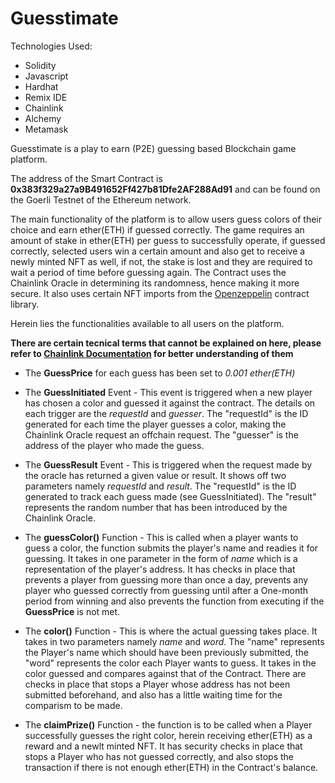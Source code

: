 # Guesstimate

Technologies Used:
 * Solidity
 * Javascript
 * Hardhat
 * Remix IDE
 * Chainlink
 * Alchemy
 * Metamask

Guesstimate is a play to earn (P2E) guessing based Blockchain game platform.

The address of the Smart Contract is **0x383f329a27a9B491652Ff427b81Dfe2AF288Ad91** and can be found on the Goerli Testnet of the Ethereum network.

The main functionality of the platform is to allow users guess colors of their choice and earn ether(ETH) if guessed correctly. The game requires an amount of stake in ether(ETH) per guess to successfully operate, if guessed correctly, selected users win a certain amount and also get to receive a newly minted NFT as well, if not, the stake is lost and they are required to wait a period of time before guessing again. The Contract uses the Chainlink Oracle in determining its randomness, hence making it more secure. It also uses certain NFT imports from the [Openzeppelin](https://www.openzeppelin.com/) contract library.

Herein lies the functionalities available to all users on the platform.
  
  **There are certain tecnical terms that cannot be explained on here, please refer to [Chainlink Documentation](https://docs.chain.link/) for better understanding of them**
  
  * The **GuessPrice** for each guess has been set to _0.001 ether(ETH)_
    
  * The **GuessInitiated** Event - This event is triggered when a new player has chosen a color and guessed it against the contract. The details on each trigger are the _requestId_ and _guesser_. The "requestId" is the ID generated for each time the player guesses a color, making the Chainlink Oracle request an offchain request. The "guesser" is the address of the player who made the guess.
    
  * The **GuessResult** Event - This is triggered when the request made by the oracle has returned a given value or result. It shows off two parameters namely _requestId_ and _result_. The "requestId" is the ID generated to track each guess made (see GuessInitiated). The "result" represents the random number that has been introduced by the Chainlink Oracle.
    
  * The **guessColor()** Function - This is called when a player wants to guess a color, the function submits the player's name and readies it for guessing. It takes in one parameter in the form of _name_ which is a representation of the player's address. It has checks in place that prevents a player from guessing more than once a day, prevents any player who guessed correctly from guessing until after a One-month period from winning and also prevents the function from executing if the **GuessPrice** is not met.

  * The **color()** Function - This is where the actual guessing takes place. It takes in two parameters namely _name_ and _word_. The "name" represents the Player's name which should have been previously submitted, the "word" represents the color each Player wants to guess. It takes in the color guessed and compares against that of the Contract. There are checks in place that stops a Player whose address has not been submitted beforehand, and also has a little waiting time for the comparism to be made.

  * The **claimPrize()** Function - the function is to be called when a Player successfully guesses the right color, herein receiving ether(ETH) as a reward and a newlt minted NFT. It has security checks in place that stops a Player who has not guessed correctly, and also stops the transaction if there is not enough ether(ETH) in the Contract's balance.
